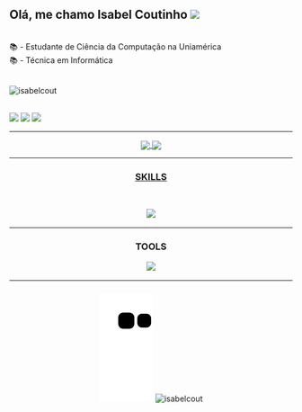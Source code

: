 
<h2> Olá, me chamo Isabel Coutinho <img src="https://media.giphy.com/media/WUlplcMpOCEmTGBtBW/giphy.gif" width="50"></h2>
<div style="display: inline_block"><br>
📚 - Estudante de Ciência da Computação na Uniamérica <br> 
📚 - Técnica em Informática <br><br>
 <p align="left"> <img src="https://komarev.com/ghpvc/?username=isabelcout&label=Profile%20views&color=0e75b6&style=flat" alt="isabelcout" /> </p>

 </div>
 
 <div style="display: inline_block"><br>
  <a href = "mailto:isabelcoutinhors@gmail.com"><img src="https://img.shields.io/badge/Gmail-D14836?style=for-the-badge&logo=gmail&logoColor=white"></a>
  <a href="https://www.linkedin.com/in/isabelcoutinhodonascimento/" target="_blank"><img src="https://img.shields.io/badge/-LinkedIn-%230077B5?style=for-the-badge&logo=linkedin&logoColor=white" target="_blank"></a> 
  <a href="https://api.whatsapp.com/send?phone=5591983779499" target="_blank"><img src="https://img.shields.io/badge/WhatsApp-25D366?style=for-the-badge&logo=whatsapp&logoColor=white" target="_blank"></a> 
 <hr>


<div align="center">
  <a href="https://github.com/isabelcout">
  <img height="150em" align="center" src="https://github-readme-stats.vercel.app/api?username=isabelcout&show_icons=true&theme=radical"/>
  <img height="150em" align="center" src="https://github-readme-stats.vercel.app/api/top-langs/?username=isabelcout&layout=compact&icon=true&theme=radical"/>
</div>
<hr>
<h3 align="center"> <strong>SKILLS</strong> </h3>
  <div  align="center">
<div style="display: inline_block"><br>
<p align="center">
  <a href="https://skillicons.dev">
    <img src="https://skillicons.dev/icons?i=html,css,js,java" />
  </a>
</p>
<hr>
<h3 align="center"> <strong>TOOLS</strong> </h3>
  <p align="center">
  <a href="https://skillicons.dev">
    <img src="https://skillicons.dev/icons?i=git,github,vscode,eclipse" />
  </a>
</p>
  <hr>
</div>

###
 
![Snake animation](https://github.com/isabelcout/isabelcout/blob/output/github-contribution-grid-snake.svg)
![isabelcout](https://raw.githubusercontent.com/Trilokia/Trilokia/379277808c61ef204768a61bbc5d25bc7798ccf1/bottom_header.svg)
</div>
